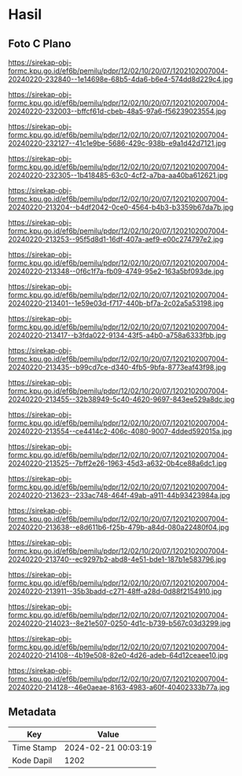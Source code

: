 # Hasil

## Foto C Plano

https://sirekap-obj-formc.kpu.go.id/ef6b/pemilu/pdpr/12/02/10/20/07/1202102007004-20240220-232840--1e14698e-68b5-4da6-b6e4-574dd8d229c4.jpg

https://sirekap-obj-formc.kpu.go.id/ef6b/pemilu/pdpr/12/02/10/20/07/1202102007004-20240220-232003--bffcf61d-cbeb-48a5-97a6-f56239023554.jpg

https://sirekap-obj-formc.kpu.go.id/ef6b/pemilu/pdpr/12/02/10/20/07/1202102007004-20240220-232127--41c1e9be-5686-429c-938b-e9a1d42d7121.jpg

https://sirekap-obj-formc.kpu.go.id/ef6b/pemilu/pdpr/12/02/10/20/07/1202102007004-20240220-232305--1b418485-63c0-4cf2-a7ba-aa40ba612621.jpg

https://sirekap-obj-formc.kpu.go.id/ef6b/pemilu/pdpr/12/02/10/20/07/1202102007004-20240220-213204--b4df2042-0ce0-4564-b4b3-b3359b67da7b.jpg

https://sirekap-obj-formc.kpu.go.id/ef6b/pemilu/pdpr/12/02/10/20/07/1202102007004-20240220-213253--95f5d8d1-16df-407a-aef9-e00c274797e2.jpg

https://sirekap-obj-formc.kpu.go.id/ef6b/pemilu/pdpr/12/02/10/20/07/1202102007004-20240220-213348--0f6c1f7a-fb09-4749-95e2-163a5bf093de.jpg

https://sirekap-obj-formc.kpu.go.id/ef6b/pemilu/pdpr/12/02/10/20/07/1202102007004-20240220-213401--1e59e03d-f717-440b-bf7a-2c02a5a53198.jpg

https://sirekap-obj-formc.kpu.go.id/ef6b/pemilu/pdpr/12/02/10/20/07/1202102007004-20240220-213417--b3fda022-9134-43f5-a4b0-a758a6333fbb.jpg

https://sirekap-obj-formc.kpu.go.id/ef6b/pemilu/pdpr/12/02/10/20/07/1202102007004-20240220-213435--b99cd7ce-d340-4fb5-9bfa-8773eaf43f98.jpg

https://sirekap-obj-formc.kpu.go.id/ef6b/pemilu/pdpr/12/02/10/20/07/1202102007004-20240220-213455--32b38949-5c40-4620-9697-843ee529a8dc.jpg

https://sirekap-obj-formc.kpu.go.id/ef6b/pemilu/pdpr/12/02/10/20/07/1202102007004-20240220-213554--ce4414c2-406c-4080-9007-4dded592015a.jpg

https://sirekap-obj-formc.kpu.go.id/ef6b/pemilu/pdpr/12/02/10/20/07/1202102007004-20240220-213525--7bff2e26-1963-45d3-a632-0b4ce88a6dc1.jpg

https://sirekap-obj-formc.kpu.go.id/ef6b/pemilu/pdpr/12/02/10/20/07/1202102007004-20240220-213623--233ac748-464f-49ab-a911-44b93423984a.jpg

https://sirekap-obj-formc.kpu.go.id/ef6b/pemilu/pdpr/12/02/10/20/07/1202102007004-20240220-213638--e8d611b6-f25b-479b-a84d-080a22480f04.jpg

https://sirekap-obj-formc.kpu.go.id/ef6b/pemilu/pdpr/12/02/10/20/07/1202102007004-20240220-213740--ec9297b2-abd8-4e51-bde1-187b1e583796.jpg

https://sirekap-obj-formc.kpu.go.id/ef6b/pemilu/pdpr/12/02/10/20/07/1202102007004-20240220-213911--35b3badd-c271-48ff-a28d-0d88f2154910.jpg

https://sirekap-obj-formc.kpu.go.id/ef6b/pemilu/pdpr/12/02/10/20/07/1202102007004-20240220-214023--8e21e507-0250-4d1c-b739-b567c03d3299.jpg

https://sirekap-obj-formc.kpu.go.id/ef6b/pemilu/pdpr/12/02/10/20/07/1202102007004-20240220-214108--4b19e508-82e0-4d26-adeb-64d12ceaee10.jpg

https://sirekap-obj-formc.kpu.go.id/ef6b/pemilu/pdpr/12/02/10/20/07/1202102007004-20240220-214128--46e0aeae-8163-4983-a60f-40402333b77a.jpg


## Metadata

| Key        | Value               |
| ---------- | ------------------- |
| Time Stamp | 2024-02-21 00:03:19 |
| Kode Dapil | 1202                |



